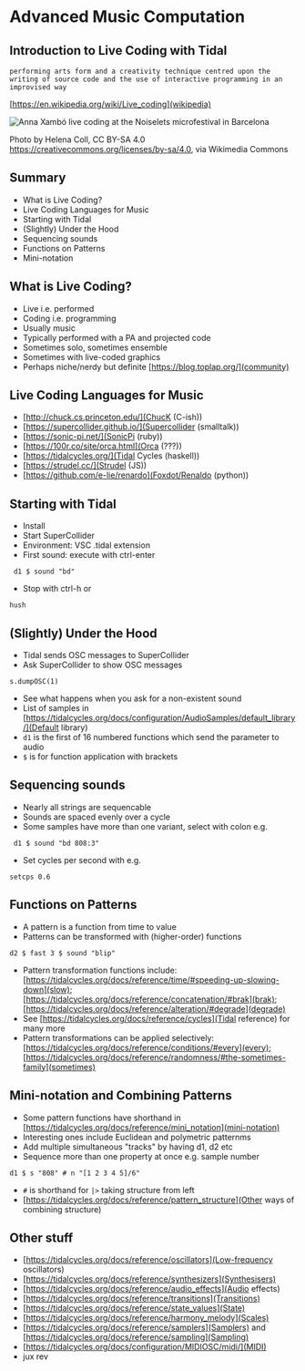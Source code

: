 # Advanced Music Computation
## Introduction to Live Coding with Tidal



`performing arts form and a creativity technique centred upon the writing of source code and the use of interactive programming in an improvised way`

[https://en.wikipedia.org/wiki/Live_coding](wikipedia)



![Anna Xambó live coding at the Noiselets microfestival in Barcelona](https://upload.wikimedia.org/wikipedia/commons/0/07/Anna_Xamb%C3%B3_live_coding_at_the_Noiselets_microfestival_in_Barcelona.jpg)

Photo by Helena Coll, CC BY-SA 4.0 <https://creativecommons.org/licenses/by-sa/4.0>, via Wikimedia Commons


## Summary

- What is Live Coding?
- Live Coding Languages for Music
- Starting with Tidal
- (Slightly) Under the Hood
- Sequencing sounds
- Functions on Patterns
- Mini-notation


## What is Live Coding?


- Live i.e. performed
- Coding i.e. programming
- Usually music
- Typically performed with a PA and projected code
- Sometimes solo, sometimes ensemble
- Sometimes with live-coded graphics
- Perhaps niche/nerdy but definite [https://blog.toplap.org/](community)



## Live Coding Languages for Music

- [http://chuck.cs.princeton.edu/](ChucK (C-ish))
- [https://supercollider.github.io/](Supercollider (smalltalk))
- [https://sonic-pi.net/](SonicPi (ruby))
- [https://100r.co/site/orca.html](Orca (???))
- [https://tidalcycles.org/](Tidal Cycles (haskell))
- [https://strudel.cc/](Strudel (JS))
- [https://github.com/e-lie/renardo](Foxdot/Renaldo (python))


## Starting with Tidal

- Install
- Start SuperCollider
- Environment: VSC .tidal extension
- First sound: execute with ctrl-enter

``` d1 $ sound "bd"```

- Stop with ctrl-h or 

```hush```


## (Slightly) Under the Hood

- Tidal sends OSC messages to SuperCollider
- Ask SuperCollider to show OSC messages

```s.dumpOSC(1)```

- See what happens when you ask for a non-existent sound
- List of samples in [https://tidalcycles.org/docs/configuration/AudioSamples/default_library/](Default library)
- `d1` is the first of 16 numbered functions which send the parameter to audio
- `$` is for function application with brackets


## Sequencing sounds

- Nearly all strings are sequencable
- Sounds are spaced evenly over a cycle
- Some samples have more than one variant, select with colon e.g.

``` d1 $ sound "bd 808:3"```

- Set cycles per second with e.g. 

```setcps 0.6```


## Functions on Patterns

- A pattern is a function from time to value
- Patterns can be transformed with (higher-order) functions

```d2 $ fast 3 $ sound "blip"```

- Pattern transformation functions include: [https://tidalcycles.org/docs/reference/time/#speeding-up-slowing-down](slow); [https://tidalcycles.org/docs/reference/concatenation/#brak](brak); [https://tidalcycles.org/docs/reference/alteration/#degrade](degrade)
- See [https://tidalcycles.org/docs/reference/cycles](Tidal reference) for many more
- Pattern transformations can be applied selectively: [https://tidalcycles.org/docs/reference/conditions/#every](every); [https://tidalcycles.org/docs/reference/randomness/#the-sometimes-family](sometimes)


## Mini-notation and Combining Patterns

- Some pattern functions have shorthand in [https://tidalcycles.org/docs/reference/mini_notation](mini-notation)
- Interesting ones include Euclidean and polymetric patternms
- Add multiple simultaneous "tracks" by having d1, d2 etc
- Sequence more than one property at once e.g. sample number

```d1 $ s "808" # n "[1 2 3 4 5]/6"```

- `#` is shorthand for `|>` taking structure from left
- [https://tidalcycles.org/docs/reference/pattern_structure](Other ways of combining structure)


## Other stuff

- [https://tidalcycles.org/docs/reference/oscillators](Low-frequency oscillators)
- [https://tidalcycles.org/docs/reference/synthesizers](Synthesisers)
- [https://tidalcycles.org/docs/reference/audio_effects](Audio effects)
- [https://tidalcycles.org/docs/reference/transitions](Transitions)
- [https://tidalcycles.org/docs/reference/state_values](State)
- [https://tidalcycles.org/docs/reference/harmony_melody](Scales)
- [https://tidalcycles.org/docs/reference/samplers](Samplers) and [https://tidalcycles.org/docs/reference/sampling](Sampling)
- [https://tidalcycles.org/docs/configuration/MIDIOSC/midi/](MIDI)
- jux rev
